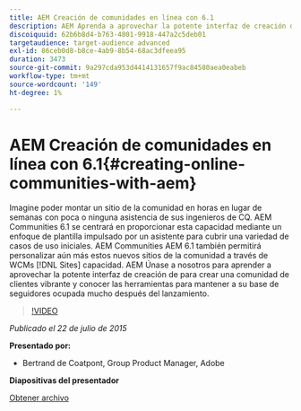 ```yaml
---
title: AEM Creación de comunidades en línea con 6.1
description: AEM Aprenda a aprovechar la potente interfaz de creación de para crear una comunidad de clientes vibrante y conozca las herramientas para mantener a su base de seguidores ocupada mucho después del lanzamiento.
discoiquuid: 62b6b8d4-b763-4801-9918-447a2c5deb01
targetaudience: target-audience advanced
exl-id: 86ceb0d8-b8ce-4ab9-8b54-68ac3dfeea95
duration: 3473
source-git-commit: 9a297cda953d4414131657f9ac84580aea0eabeb
workflow-type: tm+mt
source-wordcount: '149'
ht-degree: 1%

---
```


# AEM Creación de comunidades en línea con 6.1{#creating-online-communities-with-aem}

Imagine poder montar un sitio de la comunidad en horas en lugar de semanas con poca o ninguna asistencia de sus ingenieros de CQ. AEM Communities 6.1 se centrará en proporcionar esta capacidad mediante un enfoque de plantilla impulsado por un asistente para cubrir una variedad de casos de uso iniciales. AEM Communities AEM 6.1 también permitirá personalizar aún más estos nuevos sitios de la comunidad a través de WCMs [!DNL Sites] capacidad. AEM Únase a nosotros para aprender a aprovechar la potente interfaz de creación de para crear una comunidad de clientes vibrante y conocer las herramientas para mantener a su base de seguidores ocupada mucho después del lanzamiento.

>[!VIDEO](https://video.tv.adobe.com/v/19381/?quality=9)

*Publicado el 22 de julio de 2015*

**Presentado por:**

* Bertrand de Coatpont, Group Product Manager, Adobe

**Diapositivas del presentador**

[Obtener archivo](assets/aem-6-1-communities-gems.pdf)
<!--
[Get back to the Overview](https://helpx.adobe.com/experience-manager/kt/eseminars/gems/aem-index.html)
-->
